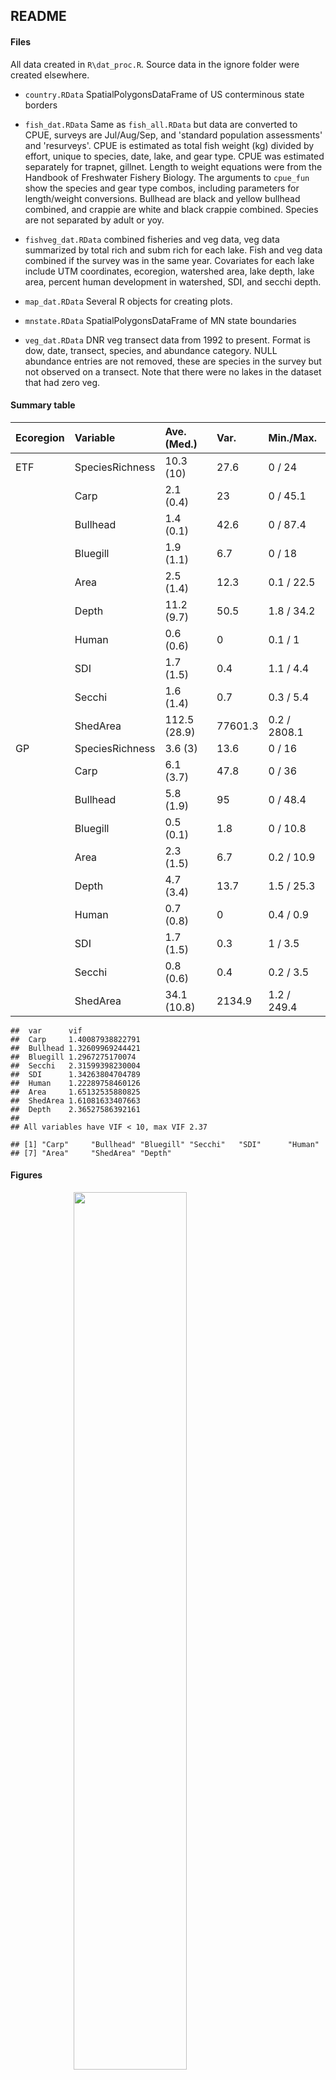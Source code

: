 README
------

#### Files

All data created in `R\dat_proc.R`. Source data in the ignore folder
were created elsewhere.

-   `country.RData` SpatialPolygonsDataFrame of US conterminous state
    borders

-   `fish_dat.RData` Same as `fish_all.RData` but data are converted to
    CPUE, surveys are Jul/Aug/Sep, and 'standard population assessments'
    and 'resurveys'. CPUE is estimated as total fish weight (kg) divided
    by effort, unique to species, date, lake, and gear type. CPUE was
    estimated separately for trapnet, gillnet. Length to weight
    equations were from the Handbook of Freshwater Fishery Biology. The
    arguments to `cpue_fun` show the species and gear type combos,
    including parameters for length/weight conversions. Bullhead are
    black and yellow bullhead combined, and crappie are white and black
    crappie combined. Species are not separated by adult or yoy.

-   `fishveg_dat.RData` combined fisheries and veg data, veg data
    summarized by total rich and subm rich for each lake. Fish and veg
    data combined if the survey was in the same year. Covariates for
    each lake include UTM coordinates, ecoregion, watershed area, lake
    depth, lake area, percent human development in watershed, SDI, and
    secchi depth.

-   `map_dat.RData` Several R objects for creating plots.

-   `mnstate.RData` SpatialPolygonsDataFrame of MN state boundaries

-   `veg_dat.RData` DNR veg transect data from 1992 to present. Format
    is dow, date, transect, species, and abundance category. NULL
    abundance entries are not removed, these are species in the survey
    but not observed on a transect. Note that there were no lakes in the
    dataset that had zero veg.

#### Summary table

<table>
<thead>
<tr class="header">
<th align="left">Ecoregion</th>
<th align="left">Variable</th>
<th align="left">Ave. (Med.)</th>
<th align="left">Var.</th>
<th align="left">Min./Max.</th>
</tr>
</thead>
<tbody>
<tr class="odd">
<td align="left">ETF</td>
<td align="left">SpeciesRichness</td>
<td align="left">10.3 (10)</td>
<td align="left">27.6</td>
<td align="left">0 / 24</td>
</tr>
<tr class="even">
<td align="left"></td>
<td align="left">Carp</td>
<td align="left">2.1 (0.4)</td>
<td align="left">23</td>
<td align="left">0 / 45.1</td>
</tr>
<tr class="odd">
<td align="left"></td>
<td align="left">Bullhead</td>
<td align="left">1.4 (0.1)</td>
<td align="left">42.6</td>
<td align="left">0 / 87.4</td>
</tr>
<tr class="even">
<td align="left"></td>
<td align="left">Bluegill</td>
<td align="left">1.9 (1.1)</td>
<td align="left">6.7</td>
<td align="left">0 / 18</td>
</tr>
<tr class="odd">
<td align="left"></td>
<td align="left">Area</td>
<td align="left">2.5 (1.4)</td>
<td align="left">12.3</td>
<td align="left">0.1 / 22.5</td>
</tr>
<tr class="even">
<td align="left"></td>
<td align="left">Depth</td>
<td align="left">11.2 (9.7)</td>
<td align="left">50.5</td>
<td align="left">1.8 / 34.2</td>
</tr>
<tr class="odd">
<td align="left"></td>
<td align="left">Human</td>
<td align="left">0.6 (0.6)</td>
<td align="left">0</td>
<td align="left">0.1 / 1</td>
</tr>
<tr class="even">
<td align="left"></td>
<td align="left">SDI</td>
<td align="left">1.7 (1.5)</td>
<td align="left">0.4</td>
<td align="left">1.1 / 4.4</td>
</tr>
<tr class="odd">
<td align="left"></td>
<td align="left">Secchi</td>
<td align="left">1.6 (1.4)</td>
<td align="left">0.7</td>
<td align="left">0.3 / 5.4</td>
</tr>
<tr class="even">
<td align="left"></td>
<td align="left">ShedArea</td>
<td align="left">112.5 (28.9)</td>
<td align="left">77601.3</td>
<td align="left">0.2 / 2808.1</td>
</tr>
<tr class="odd">
<td align="left">GP</td>
<td align="left">SpeciesRichness</td>
<td align="left">3.6 (3)</td>
<td align="left">13.6</td>
<td align="left">0 / 16</td>
</tr>
<tr class="even">
<td align="left"></td>
<td align="left">Carp</td>
<td align="left">6.1 (3.7)</td>
<td align="left">47.8</td>
<td align="left">0 / 36</td>
</tr>
<tr class="odd">
<td align="left"></td>
<td align="left">Bullhead</td>
<td align="left">5.8 (1.9)</td>
<td align="left">95</td>
<td align="left">0 / 48.4</td>
</tr>
<tr class="even">
<td align="left"></td>
<td align="left">Bluegill</td>
<td align="left">0.5 (0.1)</td>
<td align="left">1.8</td>
<td align="left">0 / 10.8</td>
</tr>
<tr class="odd">
<td align="left"></td>
<td align="left">Area</td>
<td align="left">2.3 (1.5)</td>
<td align="left">6.7</td>
<td align="left">0.2 / 10.9</td>
</tr>
<tr class="even">
<td align="left"></td>
<td align="left">Depth</td>
<td align="left">4.7 (3.4)</td>
<td align="left">13.7</td>
<td align="left">1.5 / 25.3</td>
</tr>
<tr class="odd">
<td align="left"></td>
<td align="left">Human</td>
<td align="left">0.7 (0.8)</td>
<td align="left">0</td>
<td align="left">0.4 / 0.9</td>
</tr>
<tr class="even">
<td align="left"></td>
<td align="left">SDI</td>
<td align="left">1.7 (1.5)</td>
<td align="left">0.3</td>
<td align="left">1 / 3.5</td>
</tr>
<tr class="odd">
<td align="left"></td>
<td align="left">Secchi</td>
<td align="left">0.8 (0.6)</td>
<td align="left">0.4</td>
<td align="left">0.2 / 3.5</td>
</tr>
<tr class="even">
<td align="left"></td>
<td align="left">ShedArea</td>
<td align="left">34.1 (10.8)</td>
<td align="left">2134.9</td>
<td align="left">1.2 / 249.4</td>
</tr>
</tbody>
</table>

    ##  var      vif             
    ##  Carp     1.40087938822791
    ##  Bullhead 1.32609969244421
    ##  Bluegill 1.2967275170074 
    ##  Secchi   2.31599398230004
    ##  SDI      1.34263804704789
    ##  Human    1.22289758460126
    ##  Area     1.65132535880825
    ##  ShedArea 1.61081633407663
    ##  Depth    2.36527586392161
    ## 
    ## All variables have VIF < 10, max VIF 2.37

    ## [1] "Carp"     "Bullhead" "Bluegill" "Secchi"   "SDI"      "Human"   
    ## [7] "Area"     "ShedArea" "Depth"

#### Figures

<img src="README_files/figure-markdown_strict/Fig1.png" width="60%" style="display: block; margin: auto;" />

<img src="README_files/figure-markdown_strict/Fig2.png" width="60%" style="display: block; margin: auto;" />

<img src="README_files/figure-markdown_strict/Fig3.png" width="60%" style="display: block; margin: auto;" />

#### Between group differences

    library(vegan)
    library(tidyverse)
    library(mvabund)

    # prep data
    merged_2 <- read.csv("ignore/merged_2.csv")

    d <- merged_2[, c(
      "S_rich", "common.carp_GN", "black.bullhead_TN", "bluegill_TN",
      "secchim", "sdi", "phuman", "aream2", "shedaream2", "ecoreg", "depthm"
    )]
    names(d) <- c(
      "SpeciesRichness", "Carp", "Bullhead", "Bluegill", "Secchi", "SI",
      "Human", "Area", "ShedArea", "Ecoregion", "Depth"
    )
    levels(d$Ecoregion) <- c("Forest", "Plain")

    d <- within(d, {
      Bullhead.cut <- cut(Bullhead, c(-Inf, 0, 0.5, 1, 2, 5, 10, 20, Inf))
      Carp.cut <- cut(Carp, c(-Inf, 0, 0.5, 1, 2, 5, 10, 20, Inf))
      Bullhead.plusMin <- Bullhead + min(Bullhead[Bullhead > 0])
      Carp.plusMin <- Carp + min(Carp[Carp > 0])
      Bluegill.plusMin <- Bluegill + min(Bluegill[Bluegill > 0])
    })
    d$AnyCarp <- ifelse(d$Carp > 1, "C", "NC") ## 1 is a value for Carp and bullhead when impact becomes visible
    d$AnyBullhead <- ifelse(d$Bullhead > 1, "B", "NB")
    d$Group <- factor(paste0(d$AnyCarp, "-", d$AnyBullhead))
    d$Group <- relevel(d$Group, "NC-NB")
    d1 <- subset(d, ShedArea < 100000000 & Area < 10000000)

    # get distance matrix of fish abundance
    abudist <- d1 %>% 
      select(Carp, Bullhead) %>% 
      vegdist

    # lake groups
    grps <- d1$Group

    # exploratory plot
    toplo <- d1 %>% 
      select(Carp, Bullhead, Group) %>% 
      gather('spp', 'abu', -Group) %>% 
      group_by(Group, spp) %>% 
      summarise(
        ave = mean(abu, na.rm = T), 
        vrc = var(abu, na.rm = T)
      )

    ggplot(toplo, aes(x = ave, y = vrc, colour = spp, shape = Group)) + 
      geom_point(size = 6) + 
      theme_bw() + 
      scale_x_log10('Log-mean abundance') + 
      scale_y_log10('Log-variance abundance')

<img src="README_files/figure-markdown_strict/unnamed-chunk-3.png" width="60%" style="display: block; margin: auto;" />

    # get multivariate homogeneity of groups
    bdisper <- betadisper(abudist, grps)

    # test if one or more groups is more variable than the others
    # variance between group is not homogenous
    permutest(bdisper)

    ## 
    ## Permutation test for homogeneity of multivariate dispersions
    ## Permutation: free
    ## Number of permutations: 999
    ## 
    ## Response: Distances
    ##            Df Sum Sq Mean Sq      F N.Perm Pr(>F)    
    ## Groups      3 2.0485 0.68283 36.375    999  0.001 ***
    ## Residuals 235 4.4114 0.01877                         
    ## ---
    ## Signif. codes:  0 '***' 0.001 '**' 0.01 '*' 0.05 '.' 0.1 ' ' 1

    # multivariate abundance
    abund <- d1 %>% 
      select(Carp, Bullhead) %>% 
      mvabund

    # test for group (location) effecgt
    mod <- manyglm(abund ~ grps, family = 'negative.binomial')
    anova(mod)

    ## Time elapsed: 0 hr 0 min 6 sec

    ## Analysis of Deviance Table
    ## 
    ## Model: manyglm(formula = abund ~ grps, family = "negative.binomial")
    ## 
    ## Multivariate test:
    ##             Res.Df Df.diff   Dev Pr(>Dev)    
    ## (Intercept)    258                           
    ## grps           255       3 613.3    0.001 ***
    ## ---
    ## Signif. codes:  0 '***' 0.001 '**' 0.01 '*' 0.05 '.' 0.1 ' ' 1
    ## Arguments:
    ##  Test statistics calculated assuming uncorrelated response (for faster computation) 
    ##  P-value calculated using 999 resampling iterations via PIT-trap resampling (to account for correlation in testing).
